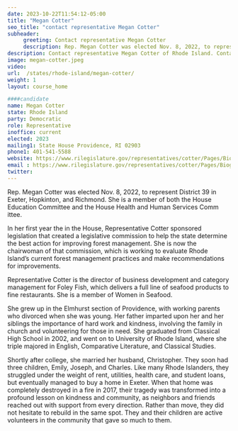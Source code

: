 ```yaml
---
date: 2023-10-22T11:54:12-05:00
title: "Megan Cotter"
seo_title: "contact representative Megan Cotter"
subheader:
     greeting: Contact representative Megan Cotter
     description: Rep. Megan Cotter was elected Nov. 8, 2022, to represent District 39 in Exeter, Hopkinton, and Richmond. She is a member of both the House Education Committee and the House Health and Human Services Comm​​ittee.
description: Contact representative Megan Cotter of Rhode Island. Contact information for Megan Cotter includes email address, phone number, and mailing address.
image: megan-cotter.jpeg
video:
url:  /states/rhode-island/megan-cotter/
weight: 1
layout: course_home

####candidate
name: Megan Cotter
state: Rhode Island
party: Democratic
role: Representative
inoffice: current
elected: 2023
mailing1: State House Providence, RI 02903
phone1: 401-541-5588
website: https://www.rilegislature.gov/representatives/cotter/Pages/Biography.aspx/
email : https://www.rilegislature.gov/representatives/cotter/Pages/Biography.aspx/
twitter:
---
```


Rep. Megan Cotter was elected Nov. 8, 2022, to represent District 39 in Exeter, Hopkinton, and Richmond. She is a member of both the House Education Committee and the House Health and Human Services Comm​​ittee.

In her first year the in the House, Representative Cotter sponsored legislation that created a legislative commission to help the state determine the best action for improving forest management. She is now the chairwoman of that commission, which is working to evaluate Rhode Island’s current forest management practices and make recommendations for improvements.

Representative Cotter is the director of business development and category management for Foley Fish, which delivers a full line of seafood products to fine restaurants. She is a member of Women in Seafood.

She grew up in the Elmhurst section of Providence, with working parents who divorced when she was young. Her father imparted upon her and her siblings the importance of hard work and kindness, involving the family in church and volunteering for those in need. She graduated from Classical High School in 2002, and went on to University of Rhode Island, where she triple majored in English, Comparative Literature, and Classical Studies.

Shortly after college, she married her husband, Christopher. They soon had three children, Emily, Joseph, and Charles. Like many Rhode Islanders, they struggled under the weight of rent, utilities, health care, and student loans, but eventually managed to buy a home in Exeter. When that home was completely destroyed in a fire in 2017, their tragedy was transformed into a profound lesson on kindness and community, as neighbors and friends reached out with support from every direction. Rather than move, they did not hesitate to rebuild in the same spot. They and their children are active volunteers in the community that gave so much to them.
